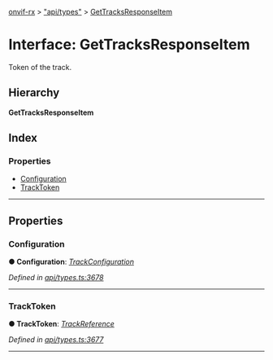 [onvif-rx](../README.md) > ["api/types"](../modules/_api_types_.md) > [GetTracksResponseItem](../interfaces/_api_types_.gettracksresponseitem.md)

# Interface: GetTracksResponseItem

Token of the track.

## Hierarchy

**GetTracksResponseItem**

## Index

### Properties

* [Configuration](_api_types_.gettracksresponseitem.md#configuration)
* [TrackToken](_api_types_.gettracksresponseitem.md#tracktoken)

---

## Properties

<a id="configuration"></a>

###  Configuration

**● Configuration**: *[TrackConfiguration](_api_types_.trackconfiguration.md)*

*Defined in [api/types.ts:3678](https://github.com/patrickmichalina/onvif-rx/blob/d62cee9/src/api/types.ts#L3678)*

___
<a id="tracktoken"></a>

###  TrackToken

**● TrackToken**: *[TrackReference](../modules/_api_types_.md#trackreference)*

*Defined in [api/types.ts:3677](https://github.com/patrickmichalina/onvif-rx/blob/d62cee9/src/api/types.ts#L3677)*

___

